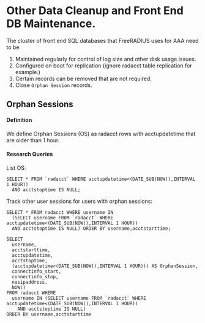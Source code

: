 # Other Data Cleanup and Front End DB Maintenance.

The cluster of front end SQL databases that FreeRADIUS uses for AAA need to be 

 1. Maintained regularly for control of log size and other disk usage issues. 
 1. Configured on boot for replication (ignore radacct table replication for example.)
 1. Certain records can be removed that are not required.
 1. Close ```Orphan Session``` records.

## Orphan Sessions

#### Definition
We define Orphan Sessions (OS) as radacct rows with acctupdatetime that are older than 1 hour.



#### Research Queries

List OS:
```
SELECT * FROM `radacct` WHERE acctupdatetime<(DATE_SUB(NOW(),INTERVAL 1 HOUR))
  AND acctstoptime IS NULL;
 ```

Track other user sessions for users with orphan sessions:
```
SELECT * FROM radacct WHERE username IN
  (SELECT username FROM `radacct` WHERE acctupdatetime<(DATE_SUB(NOW(),INTERVAL 1 HOUR))
  AND acctstoptime IS NULL) ORDER BY username,acctstarttime;
```

```
SELECT 
  username,
  acctstarttime,
  acctupdatetime,
  acctstoptime,
  (acctupdatetime<(DATE_SUB(NOW(),INTERVAL 1 HOUR))) AS OrphanSession,
  connectinfo_start,
  connectinfo_stop,
  nasipaddress,
  NOW()
FROM radacct WHERE 
  username IN (SELECT username FROM `radacct` WHERE acctupdatetime<(DATE_SUB(NOW(),INTERVAL 1 HOUR))
    AND acctstoptime IS NULL)
ORDER BY username,acctstarttime
```
